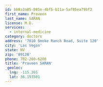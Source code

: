 ```yaml
---
id: bb8a3a05-085e-4bf5-b11a-5af85ea79bf2
first_name: Praveen
last_name: SARAN
license: M.D.
services:
  - internal-medicine
category: doctors
address: '7010 Smoke Ranch Road, Suite 120'
city: 'Las Vegas'
state: NV
zip: '89128'
phone: 702-260-6200
title: 'Praveen SARAN'
_geoloc:
  lng: -115.265
  lat: 36.193501
---
```

